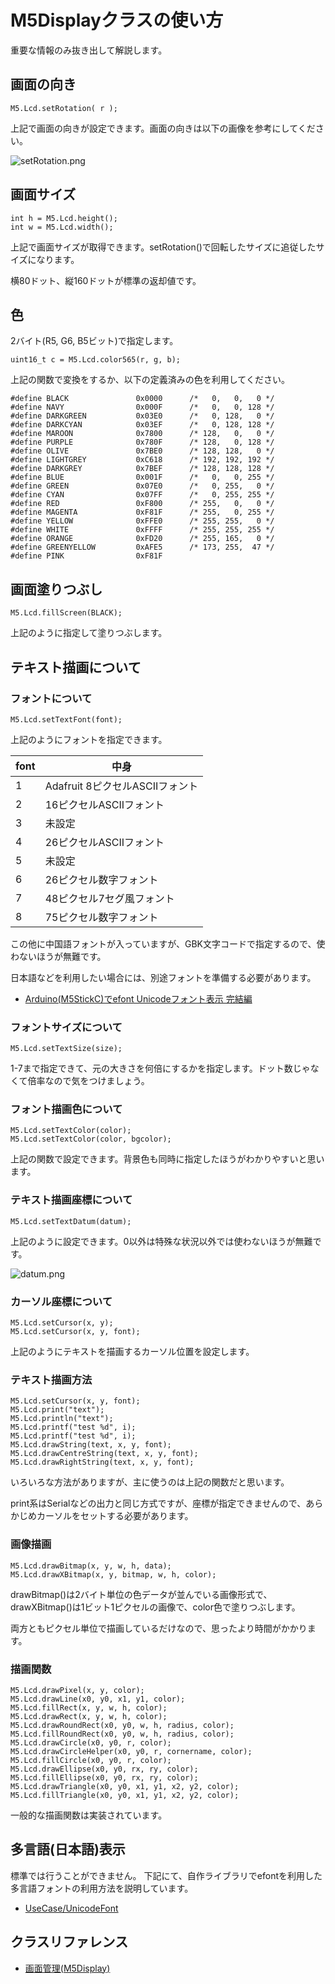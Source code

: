 # M5Displayクラスの使い方

重要な情報のみ抜き出して解説します。

## 画面の向き
```
M5.Lcd.setRotation( r );
```

上記で画面の向きが設定できます。画面の向きは以下の画像を参考にしてください。

![setRotation.png](images/setRotation.png)

## 画面サイズ
```
int h = M5.Lcd.height();
int w = M5.Lcd.width();
```

上記で画面サイズが取得できます。setRotation()で回転したサイズに追従したサイズになります。

横80ドット、縦160ドットが標準の返却値です。

## 色

2バイト(R5, G6, B5ビット)で指定します。

```
uint16_t c = M5.Lcd.color565(r, g, b);
```

上記の関数で変換をするか、以下の定義済みの色を利用してください。

```
#define BLACK               0x0000      /*   0,   0,   0 */
#define NAVY                0x000F      /*   0,   0, 128 */
#define DARKGREEN           0x03E0      /*   0, 128,   0 */
#define DARKCYAN            0x03EF      /*   0, 128, 128 */
#define MAROON              0x7800      /* 128,   0,   0 */
#define PURPLE              0x780F      /* 128,   0, 128 */
#define OLIVE               0x7BE0      /* 128, 128,   0 */
#define LIGHTGREY           0xC618      /* 192, 192, 192 */
#define DARKGREY            0x7BEF      /* 128, 128, 128 */
#define BLUE                0x001F      /*   0,   0, 255 */
#define GREEN               0x07E0      /*   0, 255,   0 */
#define CYAN                0x07FF      /*   0, 255, 255 */
#define RED                 0xF800      /* 255,   0,   0 */
#define MAGENTA             0xF81F      /* 255,   0, 255 */
#define YELLOW              0xFFE0      /* 255, 255,   0 */
#define WHITE               0xFFFF      /* 255, 255, 255 */
#define ORANGE              0xFD20      /* 255, 165,   0 */
#define GREENYELLOW         0xAFE5      /* 173, 255,  47 */
#define PINK                0xF81F
```

## 画面塗りつぶし
```
M5.Lcd.fillScreen(BLACK);
```

上記のように指定して塗りつぶします。

## テキスト描画について

### フォントについて

```
M5.Lcd.setTextFont(font);
```

上記のようにフォントを指定できます。

| font | 中身                            |
|------|---------------------------------|
| 1    | Adafruit 8ピクセルASCIIフォント |
| 2    | 16ピクセルASCIIフォント         |
| 3    | 未設定                          |
| 4    | 26ピクセルASCIIフォント         |
| 5    | 未設定                          |
| 6    | 26ピクセル数字フォント          |
| 7    | 48ピクセル7セグ風フォント       |
| 8    | 75ピクセル数字フォント          |

この他に中国語フォントが入っていますが、GBK文字コードで指定するので、使わないほうが無難です。

日本語などを利用したい場合には、別途フォントを準備する必要があります。

- [Arduino(M5StickC)でefont Unicodeフォント表示 完結編](https://lang-ship.com/blog/?p=646)

### フォントサイズについて

```
M5.Lcd.setTextSize(size);
```

1-7まで指定できて、元の大きさを何倍にするかを指定します。ドット数じゃなくて倍率なので気をつけましょう。

### フォント描画色について

```
M5.Lcd.setTextColor(color);
M5.Lcd.setTextColor(color, bgcolor);
```

上記の関数で設定できます。背景色も同時に指定したほうがわかりやすいと思います。

### テキスト描画座標について
```
M5.Lcd.setTextDatum(datum);
```

上記のように設定できます。0以外は特殊な状況以外では使わないほうが無難です。

![datum.png](images/datum.png)

### カーソル座標について
```
M5.Lcd.setCursor(x, y);
M5.Lcd.setCursor(x, y, font);
```

上記のようにテキストを描画するカーソル位置を設定します。

### テキスト描画方法
```
M5.Lcd.setCursor(x, y, font);
M5.Lcd.print("text");
M5.Lcd.println("text");
M5.Lcd.printf("test %d", i);
M5.Lcd.printf("test %d", i);
M5.Lcd.drawString(text, x, y, font);
M5.Lcd.drawCentreString(text, x, y, font);
M5.Lcd.drawRightString(text, x, y, font);
```

いろいろな方法がありますが、主に使うのは上記の関数だと思います。

print系はSerialなどの出力と同じ方式ですが、座標が指定できませんので、あらかじめカーソルをセットする必要があります。

### 画像描画
```
M5.Lcd.drawBitmap(x, y, w, h, data);
M5.Lcd.drawXBitmap(x, y, bitmap, w, h, color);
```

drawBitmap()は2バイト単位の色データが並んでいる画像形式で、drawXBitmap()は1ビット1ピクセルの画像で、color色で塗りつぶします。

両方ともピクセル単位で描画しているだけなので、思ったより時間がかかります。

### 描画関数
```
M5.Lcd.drawPixel(x, y, color);
M5.Lcd.drawLine(x0, y0, x1, y1, color);
M5.Lcd.fillRect(x, y, w, h, color);
M5.Lcd.drawRect(x, y, w, h, color);
M5.Lcd.drawRoundRect(x0, y0, w, h, radius, color);
M5.Lcd.fillRoundRect(x0, y0, w, h, radius, color);
M5.Lcd.drawCircle(x0, y0, r, color);
M5.Lcd.drawCircleHelper(x0, y0, r, cornername, color);
M5.Lcd.fillCircle(x0, y0, r, color);
M5.Lcd.drawEllipse(x0, y0, rx, ry, color);
M5.Lcd.fillEllipse(x0, y0, rx, ry, color);
M5.Lcd.drawTriangle(x0, y0, x1, y1, x2, y2, color);
M5.Lcd.fillTriangle(x0, y0, x1, y1, x2, y2, color);
```

一般的な描画関数は実装されています。

## 多言語(日本語)表示

標準では行うことができません。
下記にて、自作ライブラリでefontを利用した多言語フォントの利用方法を説明しています。

- [UseCase/UnicodeFont](../../UseCase/UnicodeFont/)

## クラスリファレンス
- [画面管理(M5Display)](../../Class/M5Display/)
